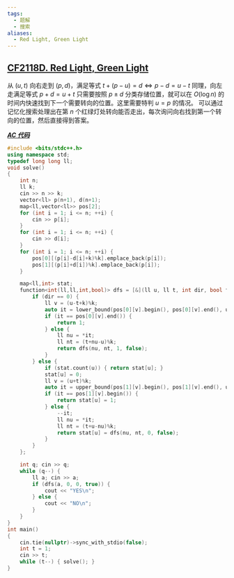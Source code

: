 ```yaml
---
tags:
  - 题解
  - 搜索
aliases:
  - Red Light, Green Light
---
```

## [CF2118D. Red Light, Green Light]()

从 $(u,t)$ 向右走到 $(p,d)$，满足等式 $t+(p-u)=d\Leftrightarrow p-d=u-t$
同理，向左走满足等式 $p+d=u+t$
只需要按照 $p\pm d$ 分类存储位置，就可以在 $O(\log n)$ 的时间内快速找到下一个需要转向的位置。这里需要特判 $u=p$ 的情况。
可以通过记忆化搜索处理出在第 $n$ 个红绿灯处转向能否走出，每次询问向右找到第一个转向的位置，然后直接得到答案。

[***AC 代码***](https://codeforces.com/contest/2118/submission/324177314)

```cpp
#include <bits/stdc++.h>
using namespace std;
typedef long long ll;
void solve()
{
    int n;
    ll k;
    cin >> n >> k;
    vector<ll> p(n+1), d(n+1);
    map<ll,vector<ll>> pos[2];
    for (int i = 1; i <= n; ++i) {
        cin >> p[i];
    }
    for (int i = 1; i <= n; ++i) {
        cin >> d[i];
    } 
    for (int i = 1; i <= n; ++i) {
        pos[0][(p[i]-d[i]+k)%k].emplace_back(p[i]);
        pos[1][(p[i]+d[i])%k].emplace_back(p[i]);
    }

    map<ll,int> stat;
    function<int(ll,ll,int,bool)> dfs = [&](ll u, ll t, int dir, bool fst) -> int {
        if (dir == 0) {
            ll v = (u-t+k)%k;
            auto it = lower_bound(pos[0][v].begin(), pos[0][v].end(), u+(!fst));
            if (it == pos[0][v].end()) {
                return 1;
            } else {
                ll nu = *it;
                ll nt = (t+nu-u)%k;
                return dfs(nu, nt, 1, false);
            }
        } else {
            if (stat.count(u)) { return stat[u]; }
            stat[u] = 0;
            ll v = (u+t)%k;
            auto it = upper_bound(pos[1][v].begin(), pos[1][v].end(), u-(!fst));
            if (it == pos[1][v].begin()) {
                return stat[u] = 1;
            } else {
                --it;
                ll nu = *it;
                ll nt = (t+u-nu)%k;
                return stat[u] = dfs(nu, nt, 0, false);
            }
        }
    };

    int q; cin >> q;
    while (q--) {
        ll a; cin >> a;
        if (dfs(a, 0, 0, true)) {
            cout << "YES\n";
        } else {
            cout << "NO\n";
        }
    }
}
int main()
{
	cin.tie(nullptr)->sync_with_stdio(false);
	int t = 1;
	cin >> t;
	while (t--) { solve(); }
}
```
